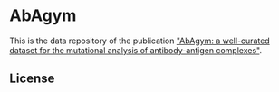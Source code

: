 # AbAgym


This is the data repository of the publication ["AbAgym: a well-curated dataset for the mutational analysis of antibody-antigen complexes"](google.com).

License
-------
